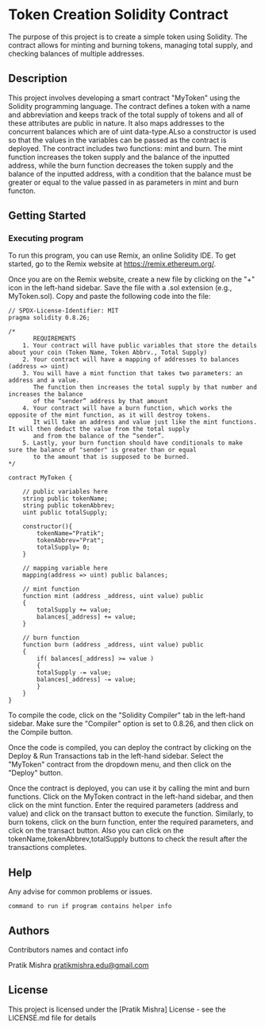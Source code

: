 # Token Creation Solidity Contract

The purpose of this project is to create a simple token using Solidity. The contract allows for minting and burning tokens, managing total supply, and checking balances of multiple addresses. 

## Description

This project involves developing a smart contract "MyToken" using the Solidity programming language. The contract defines a token with a name and abbreviation and keeps track of the total supply of tokens and all of these attributes are public in nature. It also maps addresses to the concurrent balances which are of uint data-type.ALso a constructor is used so that the values in the variables can be passed as the contract is deployed. The contract includes two functions: mint and burn. The mint function increases the token supply and the balance of the inputted address, while the burn function decreases the token supply and the balance of the inputted address, with a condition that the balance must be greater or equal to the value passed in as parameters in mint and burn functon.

## Getting Started


### Executing program

To run this program, you can use Remix, an online Solidity IDE. To get started, go to the Remix website at https://remix.ethereum.org/.

Once you are on the Remix website, create a new file by clicking on the "+" icon in the left-hand sidebar. Save the file with a .sol extension (e.g., MyToken.sol). Copy and paste the following code into the file:


```
// SPDX-License-Identifier: MIT
pragma solidity 0.8.26;

/*
       REQUIREMENTS
    1. Your contract will have public variables that store the details about your coin (Token Name, Token Abbrv., Total Supply)
    2. Your contract will have a mapping of addresses to balances (address => uint)
    3. You will have a mint function that takes two parameters: an address and a value. 
       The function then increases the total supply by that number and increases the balance 
       of the “sender” address by that amount
    4. Your contract will have a burn function, which works the opposite of the mint function, as it will destroy tokens. 
       It will take an address and value just like the mint functions. It will then deduct the value from the total supply 
       and from the balance of the “sender”.
    5. Lastly, your burn function should have conditionals to make sure the balance of "sender" is greater than or equal 
       to the amount that is supposed to be burned.
*/

contract MyToken {

    // public variables here
    string public tokenName;
    string public tokenAbbrev;
    uint public totalSupply;
    
    constructor(){
        tokenName="Pratik";
        tokenAbbrev="Prat";
        totalSupply= 0;
    }

    // mapping variable here
    mapping(address => uint) public balances;

    // mint function
    function mint (address _address, uint value) public
    {
        totalSupply += value;
        balances[_address] += value;
    }

    // burn function
    function burn (address _address, uint value) public
    {
        if( balances[_address] >= value )
        {
        totalSupply -= value;
        balances[_address] -= value;
        }
    }
}

```
To compile the code, click on the "Solidity Compiler" tab in the left-hand sidebar. Make sure the "Compiler" option is set to 0.8.26, and then click on the Compile button.

Once the code is compiled, you can deploy the contract by clicking on the Deploy & Run Transactions tab in the left-hand sidebar. Select the "MyToken" contract from the dropdown menu, and then click on the "Deploy" button.

Once the contract is deployed, you can use it by calling the mint and burn functions. Click on the MyToken contract in the left-hand sidebar, and then click on the mint function. Enter the required parameters (address and value) and click on the transact button to execute the function. Similarly, to burn tokens, click on the burn function, enter the required parameters, and click on the transact button. Also you can click on the tokenName,tokenAbbrev,totalSupply buttons to check the result after the transactions completes.

## Help

Any advise for common problems or issues.
```
command to run if program contains helper info
```

## Authors

Contributors names and contact info

Pratik Mishra 
pratikmishra.edu@gmail.com


## License

This project is licensed under the [Pratik Mishra] License - see the LICENSE.md file for details
